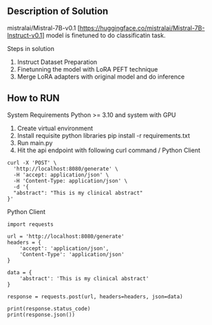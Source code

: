 ## Description of Solution

mistralai/Mistral-7B-v0.1 [https://huggingface.co/mistralai/Mistral-7B-Instruct-v0.1] model is finetuned to do classificatin task.

Steps in solution

1. Instruct Dataset Preparation
2. Finetunning the model with LoRA PEFT technique
3. Merge LoRA adapters with original model and do inference

## How to RUN

System Requirements
Python >= 3.10  and system with GPU

1. Create virtual environment
2. Install requisite python libraries pip install -r requirements.txt
3. Run main.py
4. Hit the api endpoint with following curl command / Python Client
```
curl -X 'POST' \
  'http://localhost:8080/generate' \
  -H 'accept: application/json' \
  -H 'Content-Type: application/json' \
  -d '{
  "abstract": "This is my clinical abstract"
}'
```

Python Client

```
import requests

url = 'http://localhost:8080/generate'
headers = {
    'accept': 'application/json',
    'Content-Type': 'application/json'
}

data = {
    'abstract': 'This is my clinical abstract'
}

response = requests.post(url, headers=headers, json=data)

print(response.status_code)
print(response.json())

```
   



